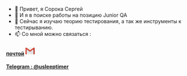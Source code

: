 - 👋 Привет, я Сорока Сергей      
- 👀 И я в поиске работы на позицию Junior QA
- 🌱 Сейчас я изучаю теорию тестирования, а так же инструменты к тестирыванию. 
- 📫 Со мной можно связаться :
#### <a href="mailto:doppelganger444@gmail.com?subject=Тестирование">почтой</a> <img src="https://github.com/Subuwuw/Subuwuw/blob/main/gmail-2.png">
#### <a href="https://t.me/usleeptimer">Telegram : @usleeptimer</a>
<!---

--->
